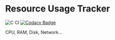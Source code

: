 # Resource Usage Tracker

![C CI](https://github.com/BerkeKaragoz/Resource-Usage-Tracker/workflows/C%20CI/badge.svg) [![Codacy Badge](https://api.codacy.com/project/badge/Grade/e531974075fe4548985e7a14f92b5a4f)](https://app.codacy.com/manual/e.berkekaragoz/Resource-Usage-Tracker?utm_source=github.com&utm_medium=referral&utm_content=BerkeKaragoz/Resource-Usage-Tracker&utm_campaign=Badge_Grade_Settings)

CPU, RAM, Disk, Network...

